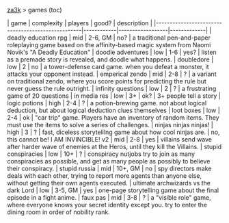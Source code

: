 [za3k](/) > games (toc)

| game                                              | complexity | players  | good? | description |
|---------------------------------------------------|------------|------------------|-------------|
| deadly education rpg                              | mid        | 2-6, GM  | no?   | a traditional pen-and-paper roleplaying game based on the affinity-based magic system from Naomi Novik's "A Deadly Education"
| doodle adventures                                 | low        | 1-6      | yes?  | listen as a premade story is revealed, and doodle what happens.
| doubledore                                        | low        | 2        | no    | a tower-defense card game. when you defeat a monster, it attacks your opponent instead.
| emperical zendo                                   | mid        | 2-8      | ?     | a variant on traditional zendo, where you score points for predicting the rule but never guess the rule outright.
| infinity questions                                | low        | 2        | ?     | a frustrating game of 20 questions
| in media res                                      | low        | 3+       | ok?   | 3+ people tell a story
| logic potions                                     | high       | 2-4      | ?     | a potion-brewing game. not about logical deduction, but about logical deduction clues themselves
| loot boxes                                        | low        | 2-4      | ok    | "car trip" game. Players have an inventory of random items. They must use the items to solve a series of challenges.
| ninjas ninjas ninjas!                             | high       | 3        | ?     | fast, diceless storytelilng game about how cool ninjas are.
| no, this cannot be! I AM INVINCIBLE! v2           | mid        | 2-8      | yes   | villains send wave after harder wave of enemies at the Heros, until they kill the Villains.
| stupid conspiracies                               | low        | 10+      | ?     | conspiracy nutjobs try to join as many conspiracies as possible, and get as many people as possibly to believe their conspiracy.
| stupid russia                                     | mid        | 10+, GM  | no    | spy directors make deals with each other, trying to report more agents than anyone else, without getting their own agents executed.
| ultimate archwizards vs the dark Lord             | low        | 3-5, GM  | yes   | one-page storytelling game about the final episode in a fight anime.
| faux pas                                          | mid        | 3-8      | ?     | a "visible role" game, where everyone knows your secret identity except you. try to enter the dining room in order of nobility rank.

